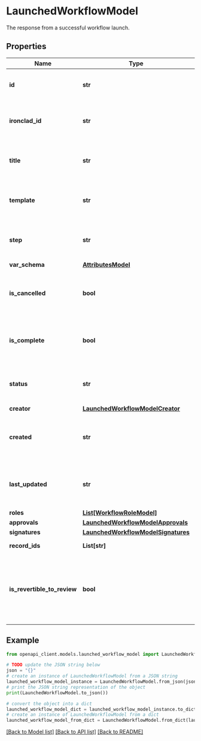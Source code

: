# LaunchedWorkflowModel

The response from a successful workflow launch.

## Properties

Name | Type | Description | Notes
------------ | ------------- | ------------- | -------------
**id** | **str** | The ID of the launched workflow. | [readonly] 
**ironclad_id** | **str** | The Ironclad ID of the launched workflow. | [optional] [readonly] 
**title** | **str** | The name used for the launched workflow. | [readonly] 
**template** | **str** | The identifier of the workflow template | 
**step** | **str** | The step the workflow is currently on. | [readonly] 
**var_schema** | [**AttributesModel**](AttributesModel.md) |  | 
**is_cancelled** | **bool** | Displays if the launched workflow has been cancelled. | [readonly] 
**is_complete** | **bool** | Displays if the launched workflow has been completed. | [readonly] 
**status** | **str** | The current status of the launched workflow. | [readonly] 
**creator** | [**LaunchedWorkflowModelCreator**](LaunchedWorkflowModelCreator.md) |  | [optional] 
**created** | **str** | The date (ISO8601 format) the workflow was launched | [readonly] 
**last_updated** | **str** | The date (ISO8601 format) the workflow was last updated | [readonly] 
**roles** | [**List[WorkflowRoleModel]**](WorkflowRoleModel.md) |  | [readonly] 
**approvals** | [**LaunchedWorkflowModelApprovals**](LaunchedWorkflowModelApprovals.md) |  | 
**signatures** | [**LaunchedWorkflowModelSignatures**](LaunchedWorkflowModelSignatures.md) |  | 
**record_ids** | **List[str]** |  | [optional] [readonly] 
**is_revertible_to_review** | **bool** | Displays if the launched workflow can be reverted back to the review step. | [readonly] 

## Example

```python
from openapi_client.models.launched_workflow_model import LaunchedWorkflowModel

# TODO update the JSON string below
json = "{}"
# create an instance of LaunchedWorkflowModel from a JSON string
launched_workflow_model_instance = LaunchedWorkflowModel.from_json(json)
# print the JSON string representation of the object
print(LaunchedWorkflowModel.to_json())

# convert the object into a dict
launched_workflow_model_dict = launched_workflow_model_instance.to_dict()
# create an instance of LaunchedWorkflowModel from a dict
launched_workflow_model_from_dict = LaunchedWorkflowModel.from_dict(launched_workflow_model_dict)
```
[[Back to Model list]](../README.md#documentation-for-models) [[Back to API list]](../README.md#documentation-for-api-endpoints) [[Back to README]](../README.md)


